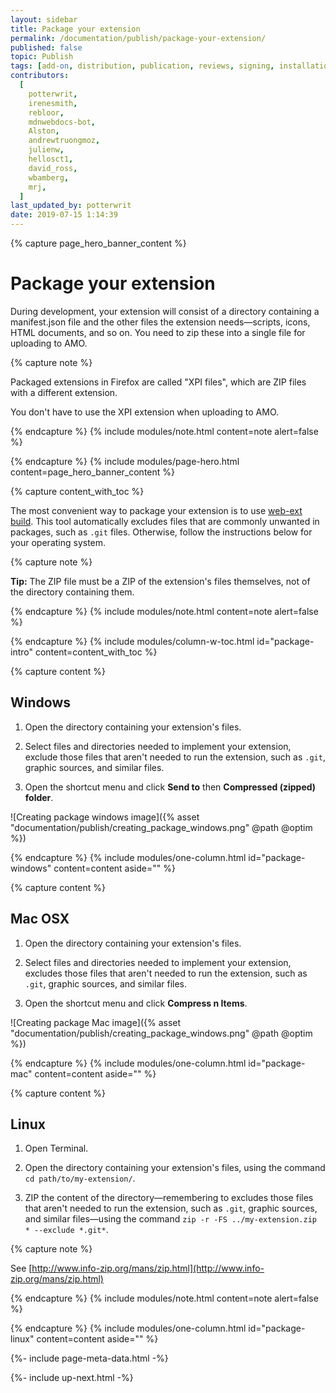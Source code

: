 ```yaml
---
layout: sidebar
title: Package your extension
permalink: /documentation/publish/package-your-extension/
published: false
topic: Publish
tags: [add-on, distribution, publication, reviews, signing, installation]
contributors:
  [
    potterwrit,
    irenesmith,
    rebloor,
    mdnwebdocs-bot,
    Alston,
    andrewtruongmoz,
    julienw,
    hellosct1,
    david_ross,
    wbamberg,
    mrj,
  ]
last_updated_by: potterwrit
date: 2019-07-15 1:14:39
---
```


<!-- Page Hero Banner -->

{% capture page_hero_banner_content %}

# Package your extension

During development, your extension will consist of a directory containing a manifest.json file and the other files the extension needs—scripts, icons, HTML documents, and so on. You need to zip these into a single file for uploading to AMO.

<!-- Note -->

{% capture note %}

Packaged extensions in Firefox are called "XPI files", which are ZIP files with a different extension.

You don't have to use the XPI extension when uploading to AMO.

{% endcapture %}
{% include modules/note.html
	content=note
	alert=false
%}

<!-- END: Note -->

{% endcapture %}
{% include modules/page-hero.html
	content=page_hero_banner_content
%}

<!-- END: Page Hero Banner -->

<!-- Content with Table of Contents Module -->

{% capture content_with_toc %}

The most convenient way to package your extension is to use [web-ext build](/documentation/develop/web-ext-command-reference/#web-ext-build). This tool automatically excludes files that are commonly unwanted in packages, such as `.git` files. Otherwise, follow the instructions below for your operating system.

<!-- Note -->

{% capture note %}

**Tip:** The ZIP file must be a ZIP of the extension's files themselves, not of the directory containing them.

{% endcapture %}
{% include modules/note.html
	content=note
	alert=false
%}

<!-- END: Note -->

{% endcapture %}
{% include modules/column-w-toc.html
	id="package-intro"
	content=content_with_toc
%}

<!-- END: Content with Table of Contents -->

<!-- Single Column Body Module -->

{% capture content %}

## Windows

1. Open the directory containing your extension's files.

2. Select files and directories needed to implement your extension, exclude those files that aren't needed to run the extension, such as `.git`, graphic sources, and similar files.

3. Open the shortcut menu and click **Send to** then **Compressed (zipped) folder**.

![Creating package windows image]({% asset "documentation/publish/creating_package_windows.png" @path @optim %})

{% endcapture %}
{% include modules/one-column.html
  id="package-windows"
  content=content
  aside=""
%}

<!-- END: Single Column Body Module -->

<!-- Single Column Body Module -->

{% capture content %}

## Mac OSX

1. Open the directory containing your extension's files.

2. Select files and directories needed to implement your extension, excludes those files that aren't needed to run the extension, such as `.git`, graphic sources, and similar files.

3. Open the shortcut menu and click **Compress n Items**.

![Creating package Mac image]({% asset "documentation/publish/creating_package_windows.png" @path @optim %})

{% endcapture %}
{% include modules/one-column.html
  id="package-mac"
  content=content
  aside=""
%}

<!-- END: Single Column Body Module -->

<!-- Single Column Body Module -->

{% capture content %}

## Linux

1. Open Terminal.

2. Open the directory containing your extension's files, using the command
   `cd path/to/my-extension/`.

3. ZIP the content of the directory—remembering to excludes those files that aren't needed to run the extension, such as `.git`, graphic sources, and similar files—using the command `zip -r -FS ../my-extension.zip * --exclude *.git*`.

<!-- Note -->

{% capture note %}

See [http://www.info-zip.org/mans/zip.html](http://www.info-zip.org/mans/zip.html)

{% endcapture %}
{% include modules/note.html
	content=note
	alert=false
%}

<!-- END: Note -->

{% endcapture %}
{% include modules/one-column.html
  id="package-linux"
  content=content
  aside=""
%}

<!-- END: Single Column Body Module -->

<!-- Meta Data -->

{%- include page-meta-data.html -%}

<!-- END: Meta Data -->

<!-- Up Next -->

{%- include up-next.html -%}

<!-- END: Up Next -->

